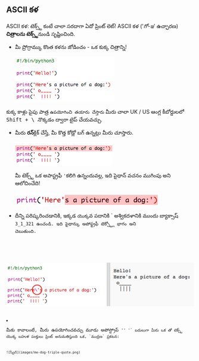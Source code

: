 ## ASCII కళ

ASCII కళ: టెక్స్ట్ కంటే చాలా సరదాగా ఏదో ప్రింట్ లెట్! ASCII కళ ('*గో-ఇ*' ఉచ్ఛారణ) **చిత్రాలను టెక్స్ట్**నుండి సృష్టించింది.

+ మీ ప్రోగ్రామ్కు కొంత కళను జోడించం - ఒక కుక్క చిత్రాన్ని!
    
    ![స్క్రీన్](images/me-dog.png)

కుక్క కాళ్లు పైపు పాత్ర `ఉపయోగించి తయారు చేస్తారు` మీరు చాలా UK / US ఆంగ్ల కీబోర్డులలో <kbd>Shift + \ </kbd> నొక్కడం ద్వారా టైప్ చేయవచ్చు.

+ మీరు **రన్**క్లిక్ చేస్తే, మీ కొత్త కోడ్లో బగ్ ఉన్నట్లు మీరు చూస్తారు.
    
    ![స్క్రీన్](images/me-dog-bug.png)
    
    మీ టెక్స్ట్ ఒక అపాస్ట్రఫీ `'`కలిగి ఉన్నందువల్ల, ఇది పైథాన్ వచనం ముగింపు అని ఆలోచించేది!
    
    ![స్క్రీన్](images/me-dog-quote.png)

+ దీన్ని పరిష్కరించడానికి, ఇక్కడ `యొక్క`వ పదానికి ` అశ్వికదళానికి ముందు బ్యాక్సాష్ <code>3_1_321 ఉంచండి. ఇది పైథాన్కు అపోఫ్ట్రఫీ టెక్స్ట్లో భాగం అని చెబుతుంది.</p>

<p><img src="images/me-dog-bug-fix.png" alt="స్క్రీన్" /></p></li>
<li><p>మీకు కావాలంటే, మీరు ఉపయోగించవచ్చు మూడు అపోస్ట్రోప్ <code>'' '` బదులుగా మీరు ఒక తో టెక్స్ట్ యొక్క బహుళ పంక్తులు ప్రింట్ అనుమతిస్తుంది ఒక, `ముద్రణ` ప్రకటన:
    
    ![స్క్రీన్](images/me-dog-triple-quote.png)